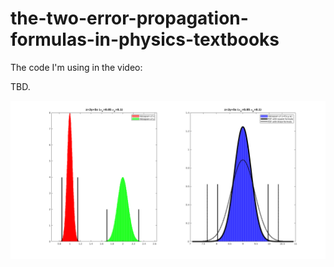 # the-two-error-propagation-formulas-in-physics-textbooks
The code I'm using in the video: 

TBD.

![screenshot](demo3.png)


